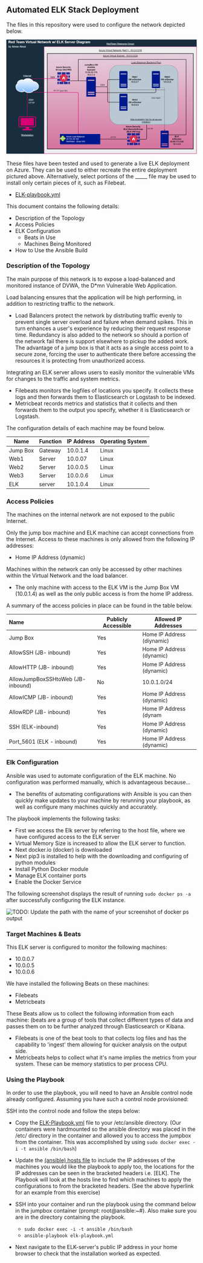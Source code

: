 ## Automated ELK Stack Deployment

The files in this repository were used to configure the network depicted below.

![TODO: Update the path with the name of your diagram](Images/Project-I_cloud-diagram.drawio.png)

These files have been tested and used to generate a live ELK deployment on Azure. They can be used to either recreate the entire deployment pictured above. Alternatively, select portions of the _____ file may be used to install only certain pieces of it, such as Filebeat.

  - [ELK-playbook.yml](https://github.com/A3PO/Project1-Cyber/blob/main/Ansible/ansible/elk-playbook.yml)

    

This document contains the following details:
- Description of the Topology
- Access Policies
- ELK Configuration
  - Beats in Use
  - Machines Being Monitored
- How to Use the Ansible Build


### Description of the Topology

The main purpose of this network is to expose a load-balanced and monitored instance of DVWA, the D*mn Vulnerable Web Application.

Load balancing ensures that the application will be high performing, in addition to restricting traffic to the network.
- Load Balancers protect the network by distributing traffic evenly to prevent single server overload and failure when demand spikes.  This in turn enhances a user's experience by reducing their request response time.  Redundancy is also added to the network so should a portion of the network fail there is support elsewhere to pickup the added work.  The advantage of a jump box is that it acts as a single access point to a secure zone, forcing the user to authenticate there before accessing the resources it is protecting from unauthorized access.

Integrating an ELK server allows users to easily monitor the vulnerable VMs for changes to the traffic and system metrics.
- Filebeats monitors the logfiles of locations you specify.  It collects these logs and then forwards them to Elasticsearch or Logstash to be indexed.
- Metricbeat records metrics and statistics that it collects and then forwards them to the output you specify, whether it is Elasticsearch or Logstash.

The configuration details of each machine may be found below.

| Name     | Function | IP Address | Operating System |
| -------- | -------- | ---------- | ---------------- |
| Jump Box | Gateway  | 10.0.1.4   | Linux            |
| Web1     | Server   | 10.0.07    | Linux            |
| Web2     | Server   | 10.0.0.5   | Linux            |
| Web3     | Server   | 10.0.0.6   | Linux            |
| ELK      | server   | 10.1.0.4   | Linux            |

### Access Policies

The machines on the internal network are not exposed to the public Internet. 

Only the jump box machine and ELK machine can accept connections from the Internet. Access to these machines is only allowed from the following IP addresses:

- Home IP Address (dynamic)

Machines within the network can only be accessed by other machines within the Virtual Network and the load balancer.
- The only machine with access to the ELK VM is the Jump Box VM (10.0.1.4) as well as the only public access is from the home IP address.

A summary of the access policies in place can be found in the table below.

| Name                               | Publicly Accessible | Allowed IP Addresses       |
| :--------------------------------- | ------------------- | -------------------------- |
| Jump Box                           | Yes                 | Home IP Address (diynamic) |
| AllowSSH (JB- inbound)             | Yes                 | Home IP Address (dynamic)  |
| AllowHTTP (JB- inbound)            | Yes                 | Home IP Address (dynamic)  |
| AllowJumpBoxSSHtoWeb (JB- inbound) | No                  | 10.0.1.0/24                |
| AllowICMP (JB- inbound)            | Yes                 | Home IP Address (dynamic)  |
| AllowRDP (JB- inbound)             | Yes                 | Home IP Address (dynam     |
| SSH (ELK-inbound)                  | Yes                 | Home IP Address (dynamic)  |
| Port_5601 (ELK - inbound)          | Yes                 | Home IP Address (dynamic)  |

### Elk Configuration

Ansible was used to automate configuration of the ELK machine. No configuration was performed manually, which is advantageous because...
- The benefits of automating configurations with Ansible is you can then quickly make updates to your machine by rerunning your playbook, as well as configure many machines quickly and accurately.

The playbook implements the following tasks:

- First we access the Elk server by referring to the host file, where we have configured access to the ELK server
- Virtual Memory Size is increased to allow the ELK server to function.
- Next docker.io (docker) is downloaded
- Next pip3 is installed to help with the downloading and configuring of python modules
- Install Python Docker module
- Manage ELK container ports
- Enable the Docker Service

The following screenshot displays the result of running `sudo docker ps -a` after successfully configuring the ELK instance.

![TODO: Update the path with the name of your screenshot of docker ps output](Images/docker_ps_output.png)

### Target Machines & Beats
This ELK server is configured to monitor the following machines:
- 10.0.0.7
- 10.0.0.5
- 10.0.0.6

We have installed the following Beats on these machines:
- Filebeats
- Metricbeats

These Beats allow us to collect the following information from each machine: (beats are a group of tools that collect different types of data and passes them on to be further analyzed through Elasticsearch or Kibana. 
- Filebeats is one of the beat tools to that collects log files and has the capability to 'ingest' them allowing for quicker analysis on the output side.
- Metricbeats helps to collect what it's name implies the metrics from your system.  These can be memory statistics to per process CPU.

### Using the Playbook
In order to use the playbook, you will need to have an Ansible control node already configured. Assuming you have such a control node provisioned: 

SSH into the control node and follow the steps below:
- Copy the [ELK-Playbook.yml](https://github.com/A3PO/Project1-Cyber/blob/main/Ansible/ansible/elk-playbook.yml) file to your  /etc/ansible directory. (Our containers were hardmounted so the ansible directory was placed in the /etc/ directory in the container and allowed you to access the jumpbox from the container.  This was accomplished by using `sudo docker exec -i -t ansible /bin/bash`) 
- Update the [(ansible) hosts file](https://github.com/A3PO/Project1-Cyber/blob/main/Ansible/ansible/hosts)  to include the IP addresses of the machines you would like the playbook to apply too, the locations for the IP addresses can be seen in the bracketed headers i.e. [ELK].  The Playbook will look at the hosts line to find which machines to apply the configurations to from the bracketed headers. (See the above hyperlink for an example from this exercise)
- SSH into your container and run the playbook using the command below in the jumpbox container (prompt: root@ansible:~#).  Also make sure you are in the directory containing the playbook.  
  - `sudo docker exec -i -t ansible /bin/bash`
  - `ansible-playbook elk-playbook.yml`

- Next navigate to the ELK-server's public IP address in your home browser to check that the installation worked as expected.

